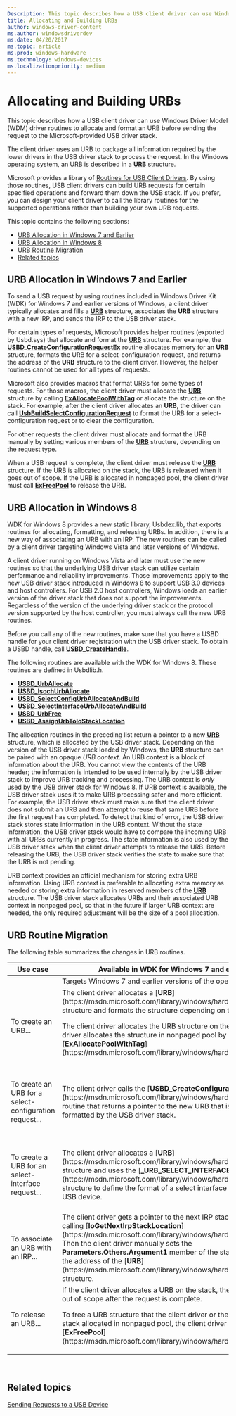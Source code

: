 ```yaml
---
Description: This topic describes how a USB client driver can use Windows Driver Model (WDM) driver routines to allocate and format an URB before sending the request to the Microsoft-provided USB driver stack.
title: Allocating and Building URBs
author: windows-driver-content
ms.author: windowsdriverdev
ms.date: 04/20/2017
ms.topic: article
ms.prod: windows-hardware
ms.technology: windows-devices
ms.localizationpriority: medium
---
```


# Allocating and Building URBs


This topic describes how a USB client driver can use Windows Driver Model (WDM) driver routines to allocate and format an URB before sending the request to the Microsoft-provided USB driver stack.

The client driver uses an URB to package all information required by the lower drivers in the USB driver stack to process the request. In the Windows operating system, an URB is described in a [**URB**](https://msdn.microsoft.com/library/windows/hardware/ff538923) structure.

Microsoft provides a library of [Routines for USB Client Drivers](https://msdn.microsoft.com/library/windows/hardware/ff540134#client). By using those routines, USB client drivers can build URB requests for certain specified operations and forward them down the USB stack. If you prefer, you can design your client driver to call the library routines for the supported operations rather than building your own URB requests.

This topic contains the following sections:

-   [URB Allocation in Windows 7 and Earlier](#urb-allocation-in-windows-7-and-earlier)
-   [URB Allocation in Windows 8](#urb-allocation-in-windows-8)
-   [URB Routine Migration](#urb-routine-migration)
-   [Related topics](#related-topics)

## URB Allocation in Windows 7 and Earlier


To send a USB request by using routines included in Windows Driver Kit (WDK) for Windows 7 and earlier versions of Windows, a client driver typically allocates and fills a [**URB**](https://msdn.microsoft.com/library/windows/hardware/ff538923) structure, associates the **URB** structure with a new IRP, and sends the IRP to the USB driver stack.

For certain types of requests, Microsoft provides helper routines (exported by Usbd.sys) that allocate and format the [**URB**](https://msdn.microsoft.com/library/windows/hardware/ff538923) structure. For example, the [**USBD\_CreateConfigurationRequestEx**](https://msdn.microsoft.com/library/windows/hardware/ff539029) routine allocates memory for an **URB** structure, formats the URB for a select-configuration request, and returns the address of the **URB** structure to the client driver. However, the helper routines cannot be used for all types of requests.

Microsoft also provides macros that format URBs for some types of requests. For those macros, the client driver must allocate the [**URB**](https://msdn.microsoft.com/library/windows/hardware/ff538923) structure by calling [**ExAllocatePoolWithTag**](https://msdn.microsoft.com/library/windows/hardware/ff544520) or allocate the structure on the stack. For example, after the client driver allocates an **URB**, the driver can call [**UsbBuildSelectConfigurationRequest**](https://msdn.microsoft.com/library/windows/hardware/ff538968) to format the URB for a select-configuration request or to clear the configuration.

For other requests the client driver must allocate and format the URB manually by setting various members of the [**URB**](https://msdn.microsoft.com/library/windows/hardware/ff538923) structure, depending on the request type.

When a USB request is complete, the client driver must release the [**URB**](https://msdn.microsoft.com/library/windows/hardware/ff538923) structure. If the URB is allocated on the stack, the URB is released when it goes out of scope. If the URB is allocated in nonpaged pool, the client driver must call [**ExFreePool**](https://msdn.microsoft.com/library/windows/hardware/ff544590) to release the URB.

## URB Allocation in Windows 8


WDK for Windows 8 provides a new static library, Usbdex.lib, that exports routines for allocating, formatting, and releasing URBs. In addition, there is a new way of associating an URB with an IRP. The new routines can be called by a client driver targeting Windows Vista and later versions of Windows.

A client driver running on Windows Vista and later must use the new routines so that the underlying USB driver stack can utilize certain performance and reliability improvements. Those improvements apply to the new USB driver stack introduced in Windows 8 to support USB 3.0 devices and host controllers. For USB 2.0 host controllers, Windows loads an earlier version of the driver stack that does not support the improvements. Regardless of the version of the underlying driver stack or the protocol version supported by the host controller, you must always call the new URB routines.

Before you call any of the new routines, make sure that you have a USBD handle for your client driver registration with the USB driver stack. To obtain a USBD handle, call [**USBD\_CreateHandle**](https://msdn.microsoft.com/library/windows/hardware/hh406241).

The following routines are available with the WDK for Windows 8. These routines are defined in Usbdlib.h.

-   [**USBD\_UrbAllocate**](https://msdn.microsoft.com/library/windows/hardware/hh406250)
-   [**USBD\_IsochUrbAllocate**](https://msdn.microsoft.com/library/windows/hardware/hh406231)
-   [**USBD\_SelectConfigUrbAllocateAndBuild**](https://msdn.microsoft.com/library/windows/hardware/hh406243)
-   [**USBD\_SelectInterfaceUrbAllocateAndBuild**](https://msdn.microsoft.com/library/windows/hardware/hh406245)
-   [**USBD\_UrbFree**](https://msdn.microsoft.com/library/windows/hardware/hh406252)
-   [**USBD\_AssignUrbToIoStackLocation**](https://msdn.microsoft.com/library/windows/hardware/hh406228)

The allocation routines in the preceding list return a pointer to a new [**URB**](https://msdn.microsoft.com/library/windows/hardware/ff538923) structure, which is allocated by the USB driver stack. Depending on the version of the USB driver stack loaded by Windows, the **URB** structure can be paired with an opaque *URB context*. An URB context is a block of information about the URB. You cannot view the contents of the URB header; the information is intended to be used internally by the USB driver stack to improve URB tracking and processing. The URB context is *only* used by the USB driver stack for Windows 8.
If URB context is available, the USB driver stack uses it to make URB processing safer and more efficient. For example, the USB driver stack must make sure that the client driver does not submit an URB and then attempt to reuse that same URB before the first request has completed. To detect that kind of error, the USB driver stack stores state information in the URB context. Without the state information, the USB driver stack would have to compare the incoming URB with all URBs currently in progress. The state information is also used by the USB driver stack when the client driver attempts to release the URB. Before releasing the URB, the USB driver stack verifies the state to make sure that the URB is not pending.

URB context provides an official mechanism for storing extra URB information. Using URB context is preferable to allocating extra memory as needed or storing extra information in reserved members of the [**URB**](https://msdn.microsoft.com/library/windows/hardware/ff538923) structure. The USB driver stack allocates URBs and their associated URB context in nonpaged pool, so that in the future if larger URB context are needed, the only required adjustment will be the size of a pool allocation.

## URB Routine Migration


The following table summarizes the changes in URB routines.

<table>
<colgroup>
<col width="33%" />
<col width="33%" />
<col width="33%" />
</colgroup>
<thead>
<tr class="header">
<th>Use case</th>
<th>Available in WDK for Windows 7 and earlier</th>
<th>Available in WDK for Windows 8</th>
</tr>
</thead>
<tbody>
<tr class="odd">
<td></td>
<td>Targets Windows 7 and earlier versions of the operating system</td>
<td>Targets Windows Vista and later versions of the operating system</td>
</tr>
<tr class="even">
<td>To create an URB...</td>
<td>The client driver allocates a [<strong>URB</strong>](https://msdn.microsoft.com/library/windows/hardware/ff538923) structure and formats the structure depending on the request.
<p>The client driver allocates the URB structure on the stack, or the driver allocates the structure in nonpaged pool by calling [<strong>ExAllocatePoolWithTag</strong>](https://msdn.microsoft.com/library/windows/hardware/ff544520).</p></td>
<td>The client driver calls [<strong>USBD_UrbAllocate</strong>](https://msdn.microsoft.com/library/windows/hardware/hh406250) and receives a pointer to the new [<strong>URB</strong>](https://msdn.microsoft.com/library/windows/hardware/ff538923) structure, which is allocated by the USB driver stack. The URB might be associated with an URB context, depending on the USBD interface version of the underlying USB driver stack.</td>
</tr>
<tr class="odd">
<td>To create an URB for a select-configuration request...</td>
<td>The client driver calls the [<strong>USBD_CreateConfigurationRequestEx</strong>](https://msdn.microsoft.com/library/windows/hardware/ff539029) routine that returns a pointer to the new URB that is created and formatted by the USB driver stack.</td>
<td>The client driver calls [<strong>USBD_SelectConfigUrbAllocateAndBuild</strong>](https://msdn.microsoft.com/library/windows/hardware/hh406243) and receives a pointer to the new [<strong>URB</strong>](https://msdn.microsoft.com/library/windows/hardware/ff538923) structure, which is allocated and formatted (for the select-configuration request) by the USB driver stack. The URB might be associated with an URB context, depending on the USBD interface version of the underlying USB driver stack.</td>
</tr>
<tr class="even">
<td>To create a URB for an select-interface request...</td>
<td>The client driver allocates a [<strong>URB</strong>](https://msdn.microsoft.com/library/windows/hardware/ff538923) structure and uses the [<strong>_URB_SELECT_INTERFACE</strong>](https://msdn.microsoft.com/library/windows/hardware/ff540425) structure to define the format of a select interface command for a USB device.</td>
<td>The client driver calls [<strong>USBD_SelectInterfaceUrbAllocateAndBuild</strong>](https://msdn.microsoft.com/library/windows/hardware/hh406245) and receives a pointer to the new [<strong>URB</strong>](https://msdn.microsoft.com/library/windows/hardware/ff538923) structure, which is allocated and formatted (for the select-interface request) by the USB driver stack. The URB might be associated with an URB context, depending on the USBD interface version of the underlying USB driver stack.</td>
</tr>
<tr class="odd">
<td>To associate an URB with an IRP...</td>
<td>The client driver gets a pointer to the next IRP stack location by calling [<strong>IoGetNextIrpStackLocation</strong>](https://msdn.microsoft.com/library/windows/hardware/ff549266). Then the client driver manually sets the <strong>Parameters.Others.Argument1</strong> member of the stack location to the address of the [<strong>URB</strong>](https://msdn.microsoft.com/library/windows/hardware/ff538923) structure.</td>
<td>The client driver gets a pointer to the next IRP stack location by calling [<strong>IoGetNextIrpStackLocation</strong>](https://msdn.microsoft.com/library/windows/hardware/ff549266). Then the client driver calls [<strong>USBD_AssignUrbToIoStackLocation</strong>](https://msdn.microsoft.com/library/windows/hardware/hh406228) to associate a the URB with the stack location.</td>
</tr>
<tr class="even">
<td>To release an URB...</td>
<td>If the client driver allocates a URB on the stack, the variable goes out of scope after the request is complete.
<p>To free a URB structure that the client driver or the USB driver stack allocated in nonpaged pool, the client driver calls [<strong>ExFreePool</strong>](https://msdn.microsoft.com/library/windows/hardware/ff544590).</p></td>
<td>The client driver calls [<strong>USBD_UrbFree</strong>](https://msdn.microsoft.com/library/windows/hardware/hh406252).</td>
</tr>
</tbody>
</table>

 

## Related topics
[Sending Requests to a USB Device](communicating-with-a-usb-device.md)  



